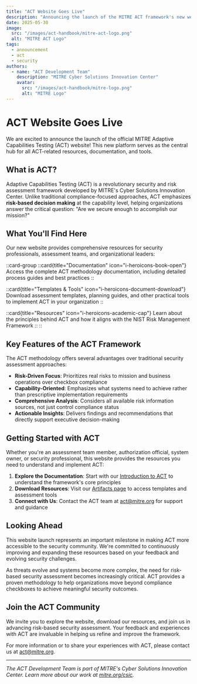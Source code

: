 ```yaml
---
title: "ACT Website Goes Live"
description: "Announcing the launch of the MITRE ACT framework's new web presence, providing easy access to resources and documentation for security professionals."
date: 2025-05-30
image:
  src: "/images/act-handbook/mitre-act-logo.png"
  alt: "MITRE ACT Logo"
tags:
  - announcement
  - act
  - security
authors:
  - name: "ACT Development Team"
    description: "MITRE Cyber Solutions Innovation Center"
    avatar:
      src: "/images/act-handbook/mitre-logo.png"
      alt: "MITRE Logo"
---
```


# ACT Website Goes Live

We are excited to announce the launch of the official MITRE Adaptive Capabilities Testing (ACT) website! This new platform serves as the central hub for all ACT-related resources, documentation, and tools.

## What is ACT?

Adaptive Capabilities Testing (ACT) is a revolutionary security and risk assessment framework developed by MITRE's Cyber Solutions Innovation Center. Unlike traditional compliance-focused approaches, ACT emphasizes **risk-based decision making** at the capability level, helping organizations answer the critical question: "Are we secure enough to accomplish our mission?"

## What You'll Find Here

Our new website provides comprehensive resources for security professionals, assessment teams, and organizational leaders:

::card-group
  ::card{title="Documentation" icon="i-heroicons-book-open"}
    Access the complete ACT methodology documentation, including detailed process guides and best practices
  ::
  
  ::card{title="Templates & Tools" icon="i-heroicons-document-download"}
    Download assessment templates, planning guides, and other practical tools to implement ACT in your organization
  ::
  
  ::card{title="Resources" icon="i-heroicons-academic-cap"}
    Learn about the principles behind ACT and how it aligns with the NIST Risk Management Framework
  ::
::

## Key Features of the ACT Framework

The ACT methodology offers several advantages over traditional security assessment approaches:

- **Risk-Driven Focus**: Prioritizes real risks to mission and business operations over checkbox compliance
- **Capability-Oriented**: Emphasizes what systems need to achieve rather than prescriptive implementation requirements
- **Comprehensive Analysis**: Considers all available risk information sources, not just control compliance status
- **Actionable Insights**: Delivers findings and recommendations that directly support executive decision-making

## Getting Started with ACT

Whether you're an assessment team member, authorization official, system owner, or security professional, this website provides the resources you need to understand and implement ACT:

1. **Explore the Documentation**: Start with our [Introduction to ACT](/docs) to understand the framework's core principles
2. **Download Resources**: Visit our [Artifacts page](/docs/artifacts) to access templates and assessment tools
3. **Connect with Us**: Contact the ACT team at [act@mitre.org](mailto:act@mitre.org) for support and guidance

## Looking Ahead

This website launch represents an important milestone in making ACT more accessible to the security community. We're committed to continuously improving and expanding these resources based on your feedback and evolving security challenges.

As threats evolve and systems become more complex, the need for risk-based security assessment becomes increasingly critical. ACT provides a proven methodology to help organizations move beyond compliance checkboxes to achieve meaningful security outcomes.

## Join the ACT Community

We invite you to explore the website, download our resources, and join us in advancing risk-based security assessment. Your feedback and experiences with ACT are invaluable in helping us refine and improve the framework.

For more information or to share your experiences with ACT, please contact us at [act@mitre.org](mailto:act@mitre.org).

---

*The ACT Development Team is part of MITRE's Cyber Solutions Innovation Center. Learn more about our work at [mitre.org/csic](https://www.mitre.org/our-impact/mitre-labs/cyber-solutions-innovation-center).*